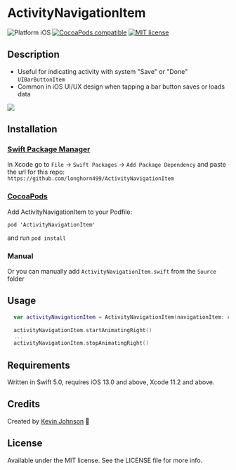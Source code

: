 # ActivityNavigationItem

![Platform iOS](https://img.shields.io/badge/platform-iOS-blue.svg)
[![CocoaPods compatible](https://img.shields.io/cocoapods/v/ActivityNavigationItem.svg)](https://cocoapods.org/pods/ActivityNavigationItem)
[![MIT license](http://img.shields.io/badge/license-MIT-blue.svg)](https://github.com/longhorn499/ActivityNavigationItem/raw/master/LICENSE.md)

## Description

- Useful for indicating activity with system "Save" or "Done" `UIBarButtonItem`
- Common in iOS UI/UX design when tapping a bar button saves or loads data

<img src="https://raw.githubusercontent.com/longhorn499/ActivityNavigationItem/master/Screenshots/Animating.gif"/>

## Installation

### [Swift Package Manager](https://swift.org/package-manager/) 

In Xcode go to `File` -> `Swift Packages` -> `Add Package Dependency` and paste the url for this repo: `https://github.com/longhorn499/ActivityNavigationItem`

### [CocoaPods](https://cocoapods.org) 

Add ActivityNavigationItem to your Podfile:

```
pod 'ActivityNavigationItem'
```

and run `pod install`

### Manual

Or you can manually add `ActivityNavigationItem.swift` from the `Source` folder

## Usage

``` swift
  var activityNavigationItem = ActivityNavigationItem(navigationItem: controller.navigationItem)
  
  activityNavigationItem.startAnimatingRight()
  ...
  activityNavigationItem.stopAnimatingRight()
```

## Requirements

Written in Swift 5.0, requires iOS 13.0 and above, Xcode 11.2 and above.

## Credits

Created by [Kevin Johnson](http://www.johnsonkevin.com) 🤠

## License

Available under the MIT license. See the LICENSE file for more info.
